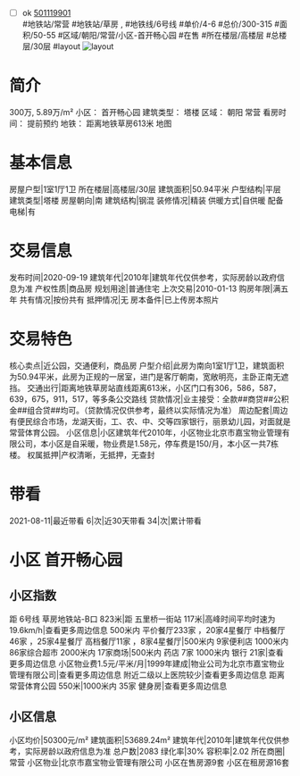 - [ ] ok [501119901](https://bj.5i5j.com/ershoufang/501119901.html)  
 #地铁站/常营 #地铁站/草房 ,  #地铁线/6号线
#单价/4-6 #总价/300-315 #面积/50-55   #区域/朝阳/常营/小区-首开畅心园 #在售 #所在楼层/高楼层 #总楼层/30层 #layout 
![layout](http://image2a.5i5j.com/bdir/layout/408223.jpg_P5.jpg) 
# 简介 
 300万,  5.89万/m² 
小区： 首开畅心园
建筑类型： 塔楼
区域： 朝阳 常营
看房时间： 提前预约
地铁： 距离地铁草房613米 地图
# 基本信息 
 房屋户型|1室1厅1卫
所在楼层|高楼层/30层
建筑面积|50.94平米
户型结构|平层
建筑类型|塔楼
房屋朝向|南
建筑结构|钢混
装修情况|精装
供暖方式|自供暖
配备电梯|有
# 交易信息 
 发布时间|2020-09-19
建筑年代|2010年|建筑年代仅供参考，实际房龄以政府信息为准
产权性质|商品房
规划用途|普通住宅
上次交易|2010-01-13
购房年限|满五年
共有情况|按份共有
抵押情况|无
房本备件|已上传房本照片
# 交易特色 
 核心卖点|近公园，交通便利，商品房
户型介绍|此房为南向1室1厅1卫，建筑面积为50.94平米，此房为正规的一居室，进门是客厅朝南，宽敞明亮，主卧正南无遮挡。
交通出行|距离地铁草房站直线距离613米，小区门口有306，586，587，639，675，911，517，等多条公交路线
贷款情况|业主接受：全款##商贷##公积金##组合贷##均可。（贷款情况仅供参考，最终以实际情况为准）
周边配套|周边有便民综合市场，龙湖天街，工、农、中、交等四家银行，丽景幼儿园，对面就是常营体育公园。
小区信息|小区建筑年代2010年，小区物业北京市嘉宝物业管理有限公司，本小区是自采暖，物业费是1.58元，停车费是150/月，本小区一共7栋楼。
权属抵押|产权清晰，无抵押，无查封
# 带看 
 2021-08-11|最近带看	 6|次|近30天带看	 34|次|累计带看
# 小区 首开畅心园
## 小区指数 
 距 6号线 草房地铁站-B口 823米|距 五里桥一街站 117米|高峰时间平均时速为19.6km/h|查看更多周边信息
500米内 平价餐厅233家 ，20家4星餐厅
中档餐厅46家 ，25家4星餐厅
高档餐厅11家 ，8家4星餐厅|500米内 9家便利店
1000米内 86家综合超市
2000米内 17家商场|500米内 药店 7家
1000米内 银行 21家|查看更多周边信息
小区物业费1.5元/平米/月|1999年建成|物业公司为北京市嘉宝物业管理有限公司|查看更多周边信息
附近二级以上医院较少|查看更多周边信息
距离 常营体育公园 550米|1000米内 35家 健身房|查看更多周边信息
## 小区信息 
 小区均价|50300元/m²
建筑面积|53689.24m²
建筑年代|2010年|建筑年代仅供参考，实际房龄以政府信息为准
总户数|2083
绿化率|30%
容积率|2.02
所在商圈|常营
小区物业|北京市嘉宝物业管理有限公司
小区在售房源9套
小区在租房源16套
